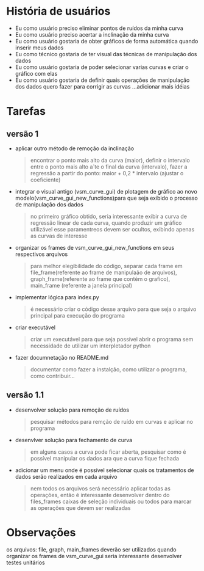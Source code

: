 # História de usuários
- Eu como usuário preciso eliminar pontos de ruídos da minha curva
- Eu como usuário preciso acertar a inclinação da minha curva
- Eu como usuário gostaria de obter gráficos de forma automática quando inserir meus dados
- Eu como técnico gostaria de ter visual das técnicas de manipulação dos dados
- Eu como usuário gostaria de poder selecionar varias curvas e criar o gráfico com elas
- Eu como usuário gostaria de definir quais operações de manipulação dos dados quero fazer para corrigir as curvas
...adicionar mais idéias 

# Tarefas
## versão 1
- aplicar outro método de remoção da inclinação
    > encontrar o ponto mais alto da curva (maior), definir o intervalo entre o ponto mais alto a´te o final da curva (intervalo), fazer a regressão a partir do ponto: maior + 0,2 * intervalo (ajustar o coeficiente)
- integrar o visual antigo (vsm_curve_gui) de plotagem de gráfico ao novo modelo(vsm_curve_gui_new_functions)para que seja exibido o processo de manipulação dos dados
    > no primeiro gráfico obtido, seria interessante exibir a curva de regressão linear de cada curva, quando produzir um gráfico utilizável  esse paramentreos devem ser ocultos, exibindo apenas as curvas de interesse
- organizar os frames de vsm_curve_gui_new_functions em seus respectivos arquivos
    > para melhor elegibilidade do código, separar cada frame em file_frame(referente ao frame de manipulaão de arquivos), graph_frame(referente ao frame que contém o grafico), main_frame (referente a janela principal)
- implementar lógica para index.py
    > é necessário criar o código desse arquivo para que seja o arquivo principal para execução do programa
- criar executável
    > criar um executável para que seja possível abrir o programa sem necessidade de utilizar um interpletador python 
- fazer documnetação no README.md
    > documentar como fazer a instalção, como utilizar o programa, como contribuir...

## versão 1.1
- desenvolver solução para remoção de ruídos
    > pesquisar métodos para remção de ruído em curvas e aplicar no programa
- desenvlver solução para fechamento de curva
    > em alguns casos a curva pode ficar aberta, pesquisar como é possível manipular os dados ara que a curva fique fechada
- adicionar um menu onde é possível selecionar quais os tratamentos de dados serão realizados em cada arquivo
    > nem todos os arquivos será necessário aplicar todas as operações, então é interessante desenvolver dentro do files_frames caixas de seleção individuais ou todos para marcar as operações que devem ser realizadas 

# Observações
os arquivos: file, graph, main_frames deverão ser utilizados quando organizar os frames de vsm_curve_gui
seria interessante desenvolver testes unitários




